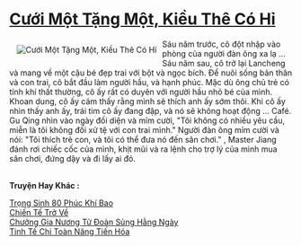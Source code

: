 <a href="https://truyentiki.com/cuoi-mot-tang-mot-kieu-the-co-hi.33887/" title="Cưới Một Tặng Một, Kiều Thê Có Hỉ"><h1>Cưới Một Tặng Một, Kiều Thê Có Hỉ</h1></a><div style="display:table"><img align="right" style="float: left; padding: 10px;" src="https://truyentiki.com/a/img/str/src/33887.jpg" alt="Cưới Một Tặng Một, Kiều Thê Có Hỉ">Sáu năm trước, cô đột nhập vào phòng của người đàn ông xa lạ ... Sáu năm sau, cô trở lại Lancheng và mang về một cậu bé đẹp trai với bột và ngọc bích. Để nuôi sống bản thân và con trai, cô bắt đầu làm người hầu, và hạnh phúc. Mặc dù ông chủ trẻ có tính khí thất thường, cô ấy rất có duyên với người hầu nhỏ bé của mình. Khoan dung, cô ấy cảm thấy rằng mình sẽ thích anh ấy sớm thôi. Khi cô ấy nhìn thấy anh ấy, trái tim cô ấy đang đập, và nó sẽ không hoạt động ... Café. Gu Qing nhìn vào ngày đối diện và mỉm cười, "Tôi không có nhiều yêu cầu, miễn là tôi không đối xử tệ với con trai mình." Người đàn ông mỉm cười và nói: "Tôi thích trẻ con, và tôi có thể đưa nó đến sân chơi." , Master Jiang đánh rơi chiếc cốc của mình, khịt mũi và ra lệnh cho trợ lý của mình mua sân chơi, đứng dậy và đi lấy ai đó.</div><p><br><b>Truyện Hay Khác :</b></p><a href="https://truyentiki.com/trong-sinh-80-phuc-khi-bao.33886/" alt="Trọng Sinh 80 Phúc Khí Bao">Trọng Sinh 80 Phúc Khí Bao</a><br/><a href="https://truyentiki.wordpress.com/2020/06/08/chien-te-tro-ve/" alt="Chiến Tế Trở Về">Chiến Tế Trở Về</a><br/><a href="https://github.com/nownovels/top500/tree/master/truyenhay/33903/" alt="Chưởng Gia Nương Tử Đoàn Sủng Hằng Ngày">Chưởng Gia Nương Tử Đoàn Sủng Hằng Ngày</a><br/><a href="https://github.com/nownovels/top500/tree/master/truyenhay/33829/" alt="Tinh Tế Chi Toàn Năng Tiến Hóa">Tinh Tế Chi Toàn Năng Tiến Hóa</a><br/>